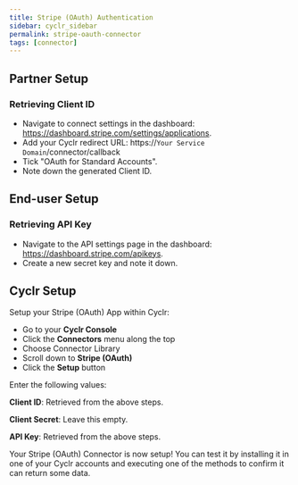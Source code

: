 ```yaml
---
title: Stripe (OAuth) Authentication
sidebar: cyclr_sidebar
permalink: stripe-oauth-connector
tags: [connector]
---
```


## Partner Setup

### Retrieving Client ID
* Navigate to connect settings in the dashboard: https://dashboard.stripe.com/settings/applications.
* Add your Cyclr redirect URL: https://``Your Service Domain``/connector/callback
* Tick "OAuth for Standard Accounts".
* Note down the generated Client ID.

## End-user Setup

### Retrieving API Key
* Navigate to the API settings page in the dashboard: https://dashboard.stripe.com/apikeys.
* Create a new secret key and note it down.

## Cyclr Setup

Setup your Stripe (OAuth) App within Cyclr:

*   Go to your **Cyclr Console**
*   Click the **Connectors** menu along the top
*   Choose Connector Library
*   Scroll down to **Stripe (OAuth)**
*   Click the **Setup** button

Enter the following values:

**Client ID**: Retrieved from the above steps.

**Client Secret**: Leave this empty.

**API Key**: Retrieved from the above steps.


Your Stripe (OAuth) Connector is now setup! You can test it by installing it in one of your Cyclr accounts and executing one of the methods to confirm it can return some data.
